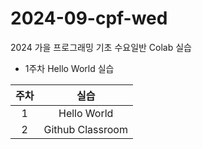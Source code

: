 # 2024-09-cpf-wed
2024 가을 프로그래밍 기초 수요일반 Colab 실습
* 1주차 Hello World 실습

| 주차  | 실습 |
| :-----------: | :-----------: |
| 1  | Hello World  |
| 2  | Github Classroom  |
